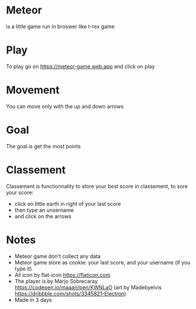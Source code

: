 # Meteor
is a little game run in broswer like t-rex game

# Play
To play go on https://meteor-game.web.app and click on play

# Movement
You can move only with the up and down arrows

# Goal
The goal is get the most points

# Classement
Classement is functionnality to store your best score in classement,
to sore your score:
- click on little earth in right of your last score
- then type an unsername
- and click on the arrows

# Notes
- Meteor game don't collect any data
- Meteor game store as cookie: your last score, and your username (if you type it)
- All icon by flat-icon https://flaticon.com
- The player is by Marjo Sobrecaray https://codepen.io/maaarj/pen/KWNLaO (art by Madebyelvis https://dribbble.com/shots/3345821-Electron)
- Made in 3 days
